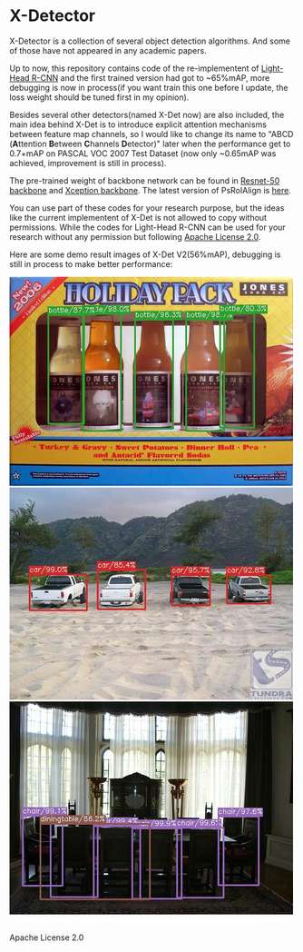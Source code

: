 # X-Detector
X-Detector is a collection of several object detection algorithms. And some of those have not appeared in any academic papers.

Up to now, this repository contains code of the re-implementent of [Light-Head R-CNN](https://arxiv.org/abs/1711.07264) and the first trained version had got to ~65%mAP, more debugging is now in process(if you want train this one before I update, the loss weight should be tuned first in my opinion). 

Besides several other detectors(named X-Det now) are also included, the main idea behind X-Det is to introduce explicit attention mechanisms between feature map channels, so I would like to change its name to "ABCD (**A**ttention **B**etween **C**hannels **D**etector)" later when the performance get to 0.7+mAP on PASCAL VOC 2007 Test Dataset (now only ~0.65mAP was achieved, improvement is still in process).

The pre-trained weight of backbone network can be found in [Resnet-50 backbone](https://github.com/tensorflow/models/tree/master/official/resnet) and [Xception backbone](https://github.com/HiKapok/Xception_Tensorflow). The latest version of PsRoIAlign is [here](https://github.com/HiKapok/PSROIAlign).

You can use part of these codes for your research purpose, but the ideas like the current implementent of X-Det is not allowed to copy without permissions. While the codes for Light-Head R-CNN can be used for your research without any permission but following [Apache License 2.0](https://github.com/HiKapok/X-Detector/blob/master/LICENSE).

Here are some demo result images of X-Det V2(56%mAP), debugging is still in process to make better performance:

![](demo/1.jpg "Detection Example 1")
![](demo/2.jpg "Detection Example 2")
![](demo/3.jpg "Detection Example 3")

## ##
Apache License 2.0
